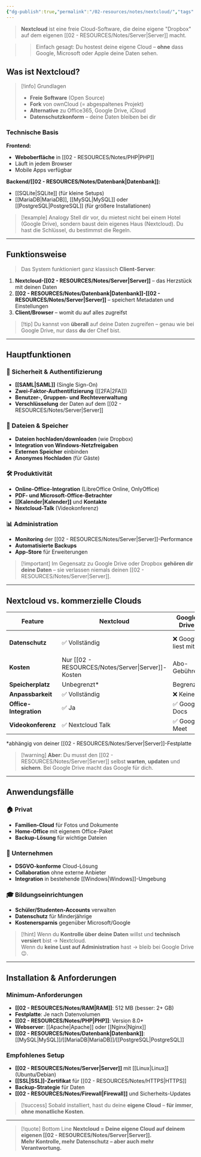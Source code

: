 ```yaml
---
{"dg-publish":true,"permalink":"/02-resources/notes/nextcloud/","tags":["server","GFN/LF10/FISI"],"noteIcon":"","updated":"2025-09-05T11:49:46.000+02:00"}
---
```


> **Nextcloud** ist eine freie Cloud-Software, die deine eigene "Dropbox" auf dem eigenen [[02 - RESOURCES/Notes/Server\|Server]] macht.

> > Einfach gesagt: Du hostest deine eigene Cloud – **ohne** dass Google, Microsoft oder Apple deine Daten sehen.

## Was ist Nextcloud?

> [!info] Grundlagen
> 
> - **Freie Software** (Open Source)
> - **Fork** von ownCloud (= abgespaltenes Projekt)
> - **Alternative** zu Office365, Google Drive, iCloud
> - **Datenschutzkonform** – deine Daten bleiben bei dir

### Technische Basis

**Frontend:**

- **Weboberfläche** in [[02 - RESOURCES/Notes/PHP\|PHP]]
- Läuft in jedem Browser
- Mobile Apps verfügbar

**Backend/[[02 - RESOURCES/Notes/Datenbank\|Datenbank]]:**

- [[SQLite\|SQLite]] (für kleine Setups)
- [[MariaDB\|MariaDB]], [[MySQL\|MySQL]] oder [[PostgreSQL\|PostgreSQL]] (für größere Installationen)

> [!example] Analogy Stell dir vor, du mietest nicht bei einem Hotel (Google Drive), sondern baust dein eigenes Haus (Nextcloud). Du hast die Schlüssel, du bestimmst die Regeln.

---

## Funktionsweise

> Das System funktioniert ganz klassisch **Client-Server**:

1. **Nextcloud-[[02 - RESOURCES/Notes/Server\|Server]]** – das Herzstück mit deinen Daten
2. **[[02 - RESOURCES/Notes/Datenbank\|Datenbank]]-[[02 - RESOURCES/Notes/Server\|Server]]** – speichert Metadaten und Einstellungen
3. **Client/Browser** – womit du auf alles zugreifst

> [!tip] Du kannst von **überall** auf deine Daten zugreifen – genau wie bei Google Drive, nur dass **du** der Chef bist.

---

## Hauptfunktionen

### 🔐 Sicherheit & Authentifizierung

- **[[SAML\|SAML]]** (Single Sign-On)
- **Zwei-Faktor-Authentifizierung** ([[2FA\|2FA]])
- **Benutzer-, Gruppen- und Rechteverwaltung**
- **Verschlüsselung** der Daten auf dem [[02 - RESOURCES/Notes/Server\|Server]]

### 📁 Dateien & Speicher

- **Dateien hochladen/downloaden** (wie Dropbox)
- **Integration von Windows-Netzfreigaben**
- **Externen Speicher** einbinden
- **Anonymes Hochladen** (für Gäste)

### 🛠️ Produktivität

- **Online-Office-Integration** (LibreOffice Online, OnlyOffice)
- **PDF- und Microsoft-Office-Betrachter**
- **[[Kalender\|Kalender]]** und **Kontakte**
- **Nextcloud-Talk** (Videokonferenz)

### 📊 Administration

- **Monitoring** der [[02 - RESOURCES/Notes/Server\|Server]]-Performance
- **Automatisierte Backups**
- **App-Store** für Erweiterungen

> [!important] Im Gegensatz zu Google Drive oder Dropbox **gehören dir deine Daten** – sie verlassen niemals deinen [[02 - RESOURCES/Notes/Server\|Server]].

---

## Nextcloud vs. kommerzielle Clouds

|Feature|Nextcloud|Google Drive|Dropbox|
|---|---|---|---|
|**Datenschutz**|✅ Vollständig|❌ Google liest mit|❌ Dropbox liest mit|
|**Kosten**|Nur [[02 - RESOURCES/Notes/Server\|Server]]-Kosten|Abo-Gebühren|Abo-Gebühren|
|**Speicherplatz**|Unbegrenzt*|Begrenzt|Begrenzt|
|**Anpassbarkeit**|✅ Vollständig|❌ Keine|❌ Keine|
|**Office-Integration**|✅ Ja|✅ Google Docs|❌ Nur Viewer|
|**Videokonferenz**|✅ Nextcloud Talk|✅ Google Meet|❌ Nein|

*abhängig von deiner [[02 - RESOURCES/Notes/Server\|Server]]-Festplatte

> [!warning] **Aber**: Du musst den [[02 - RESOURCES/Notes/Server\|Server]] selbst **warten**, **updaten** und **sichern**. Bei Google Drive macht das Google für dich.

---

## Anwendungsfälle

### 🏠 Privat

- **Familien-Cloud** für Fotos und Dokumente
- **Home-Office** mit eigenem Office-Paket
- **Backup-Lösung** für wichtige Dateien

### 🏢 Unternehmen

- **DSGVO-konforme** Cloud-Lösung
- **Collaboration** ohne externe Anbieter
- **Integration** in bestehende [[Windows\|Windows]]-Umgebung

### 🎓 Bildungseinrichtungen

- **Schüler/Studenten-Accounts** verwalten
- **Datenschutz** für Minderjährige
- **Kostenersparnis** gegenüber Microsoft/Google

> [!hint] Wenn du **Kontrolle über deine Daten** willst und **technisch versiert** bist → Nextcloud.  
> Wenn du **keine Lust auf Administration** hast → bleib bei Google Drive 😉.

---

## Installation & Anforderungen

### Minimum-Anforderungen

- **[[02 - RESOURCES/Notes/RAM\|RAM]]**: 512 MB (besser: 2+ GB)
- **Festplatte**: Je nach Datenvolumen
- **[[02 - RESOURCES/Notes/PHP\|PHP]]**: Version 8.0+
- **Webserver**: [[Apache\|Apache]] oder [[Nginx\|Nginx]]
- **[[02 - RESOURCES/Notes/Datenbank\|Datenbank]]**: [[MySQL\|MySQL]]/[[MariaDB\|MariaDB]]/[[PostgreSQL\|PostgreSQL]]

### Empfohlenes Setup

- **[[02 - RESOURCES/Notes/Server\|Server]]** mit [[Linux\|Linux]] (Ubuntu/Debian)
- **[[SSL\|SSL]]-Zertifikat** für [[02 - RESOURCES/Notes/HTTPS\|HTTPS]]
- **Backup-Strategie** für Daten
- **[[02 - RESOURCES/Notes/Firewall\|Firewall]]** und Sicherheits-Updates

> [!success] Sobald installiert, hast du deine **eigene Cloud** – **für immer**, **ohne monatliche Kosten**.

---

> [!quote] Bottom Line **Nextcloud = Deine eigene Cloud auf deinem eigenen [[02 - RESOURCES/Notes/Server\|Server]].**  
> **Mehr Kontrolle, mehr Datenschutz – aber auch mehr Verantwortung.**